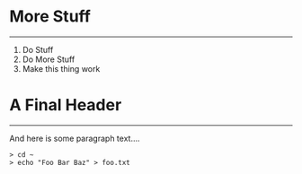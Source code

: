 More Stuff
==========

---

1. Do Stuff
2. Do More Stuff
3. Make this thing work

A Final Header
==============

---

And here is some paragraph text....

    > cd ~
    > echo "Foo Bar Baz" > foo.txt
    